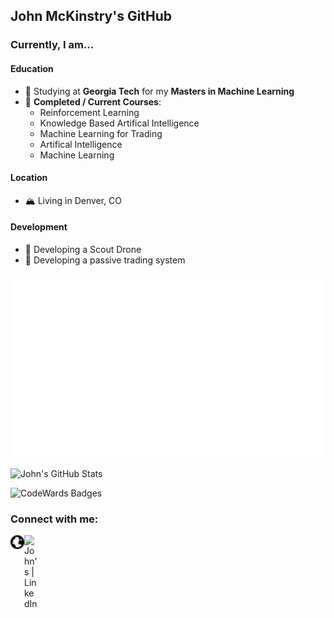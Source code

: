 ## John McKinstry's GitHub

### Currently, I am...
#### Education
- 📖 Studying at **Georgia Tech** for my **Masters in Machine Learning**
- 🌱 **Completed / Current Courses**: 
  - Reinforcement Learning
  - Knowledge Based Artifical Intelligence
  - Machine Learning for Trading
  - Artifical Intelligence
  - Machine Learning
#### Location
- 🏔 Living in Denver, CO 
#### Development
- 🧠 Developing a Scout Drone
- 🧠 Developing a passive trading system

![](https://github.com/MckinstryJ/github-stats/blob/master/generated/languages.svg)

![John's GitHub Stats](https://github-readme-stats.vercel.app/api?username=MckinstryJ&show_icons=true&theme=dark)

![CodeWards Badges](https://www.codewars.com/users/xzten3/badges/large)

<!--
**MckinstryJ/MckinstryJ** is a ✨ _special_ ✨ repository because its `README.md` (this file) appears on your GitHub profile.

- 👯 I’m looking to collaborate on ...
- 🤔 I’m looking for help with ...
- 💬 Ask me about ...
- 😄 Pronouns: ...
- ⚡ Fun fact: ...
-->
### Connect with me:

[<img align="left" alt="mckinstrybros website" width="22px" src="https://raw.githubusercontent.com/iconic/open-iconic/master/svg/globe.svg" />][website]
[<img align="left" alt="John's | LinkedIn" width="22px" src="https://cdn.jsdelivr.net/npm/simple-icons@v3/icons/linkedin.svg" />][linkedin]

<br />

<br />

[website]: https://gifted-ritchie-1ae5b3.netlify.app/
[linkedin]: https://www.linkedin.com/in/john-m-39645213b/
